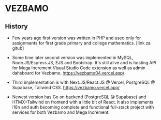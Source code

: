 # VEZBAMO

## History
- Few years ago first version was written in PHP and used only for assignments for first grade primary and college mathematics. [link za gitub]

- Some time later second version was implemented in MySQL, Node.JS/Espress.JS, EJS and Bootstrap. It's still alive and is hosting API for Mega Increment Visual Studio Code extension as well as admin dahsboard for Vezbamo. https://vezbamo04.vercel.app/

- Third implementation is with Next.JS/React.JS @ Vercel, PostgreSQL @ Supabase, Tailwind CSS. https://vezbamo.vercel.app/  

- Newest version has Go on backend (PostgreSQL @ Supabase) and HTMX+Tailwind on frontend with a little bit of React. It also implements i18n and auth becoming complete and functional full-stack project with services for both Vezbamo and Mega Increment.